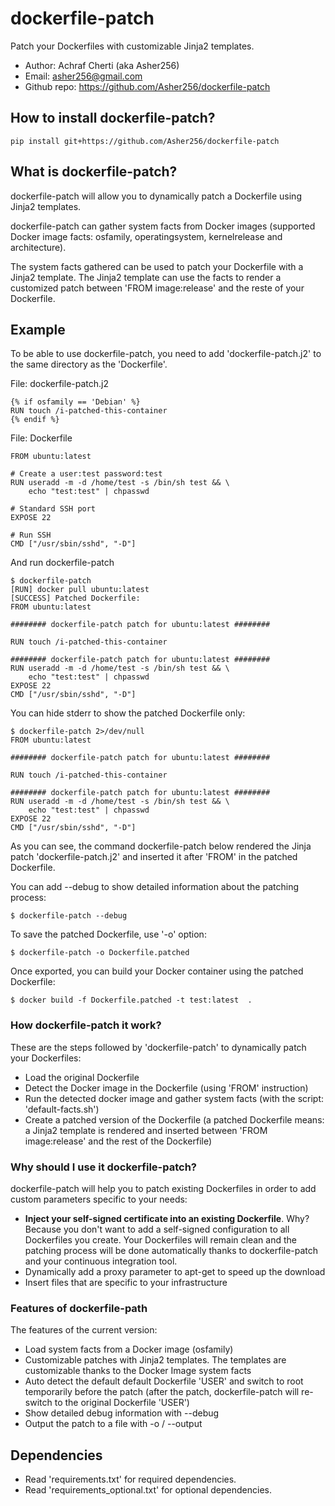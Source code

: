 # dockerfile-patch

Patch your Dockerfiles with customizable Jinja2 templates.

- Author: Achraf Cherti (aka Asher256)
- Email: asher256@gmail.com
- Github repo: https://github.com/Asher256/dockerfile-patch

## How to install dockerfile-patch?
```
pip install git+https://github.com/Asher256/dockerfile-patch
```

## What is dockerfile-patch?

dockerfile-patch will allow you to dynamically patch a Dockerfile using Jinja2
templates.

dockerfile-patch can gather system facts from Docker images (supported Docker
image facts: osfamily, operatingsystem, kernelrelease and architecture).

The system facts gathered can be used to patch your Dockerfile with a Jinja2
template. The Jinja2 template can use the facts to render a customized patch
between 'FROM image:release' and the reste of your Dockerfile.

## Example

To be able to use dockerfile-patch, you need to add 'dockerfile-patch.j2' to
the same directory as the 'Dockerfile'.

File: dockerfile-patch.j2
```
{% if osfamily == 'Debian' %}
RUN touch /i-patched-this-container
{% endif %}
```

File: Dockerfile
```
FROM ubuntu:latest

# Create a user:test password:test
RUN useradd -m -d /home/test -s /bin/sh test && \
    echo "test:test" | chpasswd

# Standard SSH port
EXPOSE 22

# Run SSH
CMD ["/usr/sbin/sshd", "-D"]
```

And run dockerfile-patch
```
$ dockerfile-patch
[RUN] docker pull ubuntu:latest
[SUCCESS] Patched Dockerfile:
FROM ubuntu:latest

######## dockerfile-patch patch for ubuntu:latest ########

RUN touch /i-patched-this-container

######## dockerfile-patch patch for ubuntu:latest ########
RUN useradd -m -d /home/test -s /bin/sh test && \
    echo "test:test" | chpasswd
EXPOSE 22
CMD ["/usr/sbin/sshd", "-D"]

```

You can hide stderr to show the patched Dockerfile only:
```
$ dockerfile-patch 2>/dev/null
FROM ubuntu:latest

######## dockerfile-patch patch for ubuntu:latest ########

RUN touch /i-patched-this-container

######## dockerfile-patch patch for ubuntu:latest ########
RUN useradd -m -d /home/test -s /bin/sh test && \
    echo "test:test" | chpasswd
EXPOSE 22
CMD ["/usr/sbin/sshd", "-D"]

```

As you can see, the command dockerfile-patch below rendered the Jinja patch
'dockerfile-patch.j2' and inserted it after 'FROM' in the patched Dockerfile.

You can add --debug to show detailed information about the patching process:
```
$ dockerfile-patch --debug
```

To save the patched Dockerfile, use '-o' option:
```
$ dockerfile-patch -o Dockerfile.patched
```

Once exported, you can build your Docker container using the patched Dockerfile:
```
$ docker build -f Dockerfile.patched -t test:latest  .
```

### How dockerfile-patch it work?

These are the steps followed by 'dockerfile-patch' to dynamically patch your
Dockerfiles:
- Load the original Dockerfile
- Detect the Docker image in the Dockerfile (using 'FROM' instruction)
- Run the detected docker image and gather system facts (with the script: 'default-facts.sh')
- Create a patched version of the Dockerfile (a patched Dockerfile means: a Jinja2 template is rendered and inserted between 'FROM image:release' and the rest of the Dockerfile)

### Why should I use it dockerfile-patch?

dockerfile-patch will help you to patch existing Dockerfiles in order to add
custom parameters specific to your needs:
- **Inject your self-signed certificate into an existing Dockerfile**. Why? Because
  you don't want to add a self-signed configuration to all Dockerfiles you
  create. Your Dockerfiles will remain clean and the patching process will be
  done automatically thanks to dockerfile-patch and your continuous integration
  tool.
- Dynamically add a proxy parameter to apt-get to speed up the download
- Insert files that are specific to your infrastructure

### Features of dockerfile-path
The features of the current version:
- Load system facts from a Docker image (osfamily)
- Customizable patches with Jinja2 templates. The templates are customizable thanks to the Docker Image system facts
- Auto detect the default default Dockerfile 'USER' and switch to root temporarily before the patch (after the patch, dockerfile-patch will re-switch to the original Dockerfile 'USER')
- Show detailed debug information with --debug
- Output the patch to a file with -o / --output

## Dependencies
- Read 'requirements.txt' for required dependencies.
- Read 'requirements_optional.txt' for optional dependencies.


